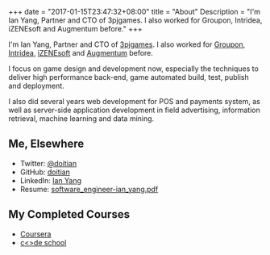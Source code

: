 +++
date = "2017-01-15T23:47:32+08:00"
title = "About"
Description = "I'm Ian Yang, Partner and CTO of 3pjgames. I also worked for Groupon, Intridea, iZENEsoft and Augmentum before."
+++

I'm Ian Yang, Partner and CTO of [3pjgames][1]. I also worked for [Groupon][2], [Intridea][3], [iZENEsoft][4] and [Augmentum][5] before.

I focus on game design and development now, especially the techniques to deliver high performance back-end, game automated build, test, publish and deployment.

I also did several years web development for POS and payments system, as well as server-side application development in field advertising, information retrieval, machine learning and data mining.

<!--more-->

## Me, Elsewhere

- Twitter: [@doitian][8]
- GitHub: [doitian][9]
- LinkedIn: [Ian Yang][7]
- Resume: [software\_engineer-ian\_yang.pdf][6]

## My Completed Courses

- [Coursera][11]
- [c\<\>de school][12]

[1]:	https://www.3pjgames.com
[2]:	http://www.groupon.com/
[3]:	http://www.intridea.com
[4]:	http://www.izenesoft.com
[5]:	http://www.augmentum.com
[6]:	https://dl.dropbox.com/u/328394/lead_software_engineer-ian_yang.pdf
[7]:	http://www.linkedin.com/in/ianyang
[8]:	https://twitter.com/doitian
[9]:	https://github.com/doitian
[11]:	https://www.coursera.org/user/i/bbafd1ce323b828803f265dba73d9968
[12]:	http://www.codeschool.com/users/iany
